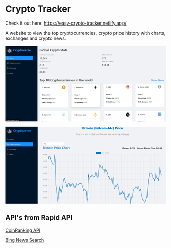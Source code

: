 # Crypto Tracker

Check it out here: https://easy-crypto-tracker.netlify.app/

A website to view the top cryptocurrencies, crypto price history with charts, exchanges and crypto news.

![Homepage_Image](https://github.com/rajakrishna/CryptoTracker/blob/main/public/homepage.png)

![Crypto_Prices_Chart](https://github.com/rajakrishna/CryptoTracker/blob/main/public/cryptoPrices.png)

## API's from Rapid API

[CoinRanking API](https://rapidapi.com/Coinranking/api/coinranking1)

[Bing News Search](https://rapidapi.com/microsoft-azure-org-microsoft-cognitive-services/api/bing-news-search1)
